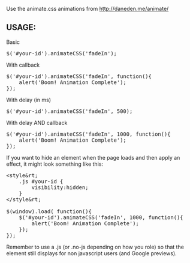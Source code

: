 Use the animate.css animations from http://daneden.me/animate/

## USAGE:

Basic
<pre>
$('#your-id').animateCSS('fadeIn');
</pre>

With callback
<pre>
$('#your-id').animateCSS('fadeIn', function(){
    alert('Boom! Animation Complete');
});
</pre>

With delay (in ms)
<pre>
$('#your-id').animateCSS('fadeIn', 500);
</pre>

With delay AND callback
<pre>
$('#your-id').animateCSS('fadeIn', 1000, function(){
    alert('Boom! Animation Complete');
});
</pre>

If you want to hide an element when the page loads and then apply an effect, it might look something like this:
<pre>
&lt;style&rt;
    .js #your-id {
        visibility:hidden;
    }
&lt;/style&rt;

$(window).load( function(){
    $('#your-id').animateCSS('fadeIn', 1000, function(){
        alert('Boom! Animation Complete');
    });
});
</pre>

Remember to use a .js (or .no-js depending on how you role) so that the element still displays for non javascript users (and Google previews).
